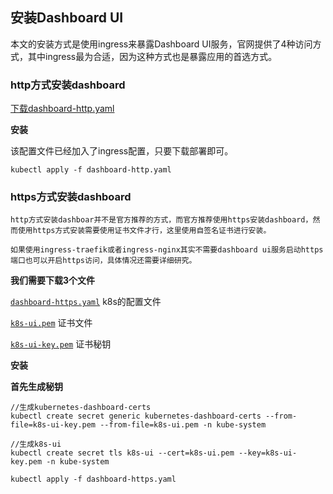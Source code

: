 ## 安装Dashboard UI

本文的安装方式是使用ingress来暴露Dashboard UI服务，官网提供了4种访问方式，其中ingress最为合适，因为这种方式也是暴露应用的首选方式。

### http方式安装dashboard

[下载dashboard-http.yaml](../install/dashboard/dashboard-http.yaml)

**安装**

该配置文件已经加入了ingress配置，只要下载部署即可。

```shell
kubectl apply -f dashboard-http.yaml
```

### https方式安装dashboard

    http方式安装dashboar并不是官方推荐的方式，而官方推荐使用https安装dashboard，然而使用https方式安装需要使用证书文件才行，这里使用自签名证书进行安装。

    如果使用ingress-traefik或者ingress-nginx其实不需要dashboard ui服务启动https端口也可以开启https访问，具体情况还需要详细研究。

**我们需要下载3个文件**

[`dashboard-https.yaml`](../install/dashboard/dashboard-https.yaml) k8s的配置文件

[`k8s-ui.pem`](../install/dashboard/k8s-ui.pem) 证书文件

[`k8s-ui-key.pem`](../install/dashboard/k8s-ui-key.pem) 证书秘钥

**安装**

**首先生成秘钥**

```shell
//生成kubernetes-dashboard-certs
kubectl create secret generic kubernetes-dashboard-certs --from-file=k8s-ui-key.pem --from-file=k8s-ui.pem -n kube-system

//生成k8s-ui
kubectl create secret tls k8s-ui --cert=k8s-ui.pem --key=k8s-ui-key.pem -n kube-system
```

```shell
kubectl apply -f dashboard-https.yaml
```